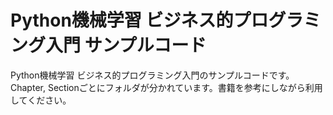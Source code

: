 # Python機械学習 ビジネス的プログラミング入門 サンプルコード


Python機械学習 ビジネス的プログラミング入門のサンプルコードです。
Chapter, Sectionごとにフォルダが分かれています。書籍を参考にしながら利用してください。